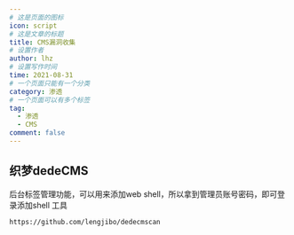 ```yaml
---
# 这是页面的图标
icon: script
# 这是文章的标题
title: CMS漏洞收集
# 设置作者
author: lhz
# 设置写作时间
time: 2021-08-31
# 一个页面只能有一个分类
category: 渗透
# 一个页面可以有多个标签
tag:
  - 渗透
  - CMS
comment: false
---
```

## 织梦dedeCMS
后台标签管理功能，可以用来添加web shell，所以拿到管理员账号密码，即可登录添加shell
工具
```url
https://github.com/lengjibo/dedecmscan
```
